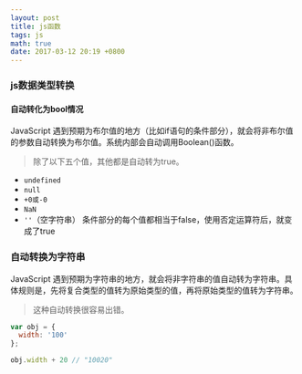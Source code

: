 ```yaml
---
layout: post
title: js函数
tags: js
math: true
date: 2017-03-12 20:19 +0800
---
```


### js数据类型转换

#### 自动转化为bool情况
JavaScript 遇到预期为布尔值的地方（比如if语句的条件部分），就会将非布尔值的参数自动转换为布尔值。系统内部会自动调用Boolean()函数。
> 除了以下五个值，其他都是自动转为true。

- `undefined`
- `null`
- `+0或-0`
- `NaN`
- `''`（空字符串）
条件部分的每个值都相当于false，使用否定运算符后，就变成了true

### 自动转换为字符串
JavaScript 遇到预期为字符串的地方，就会将非字符串的值自动转为字符串。具体规则是，先将复合类型的值转为原始类型的值，再将原始类型的值转为字符串。

> 这种自动转换很容易出错。

```js
var obj = {
  width: '100'
};

obj.width + 20 // "10020"
```

